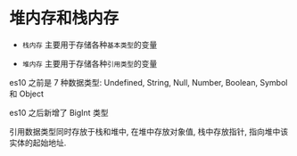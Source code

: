 # 堆内存和栈内存

- `栈内存` 主要用于存储各种`基本类型`的变量

- `堆内存` 主要用于存储各种`引用类型`的变量

es10 之前是 7 种数据类型: Undefined, String, Null, Number, Boolean, Symbol 和 Object

es10 之后新增了 BigInt 类型

引用数据类型同时存放于栈和堆中, 在堆中存放对象值, 栈中存放指针, 指向堆中该实体的起始地址.
